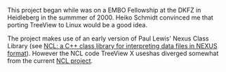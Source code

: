 This project began while was on a EMBO Fellowship at the DKFZ in Heidleberg in the summmer of 2000. Heiko Schmidt convinced me that porting TreeView to Linux would be a good idea.

The project makes use of an early version of Paul Lewis' Nexus Class Library (see [NCL: a C++ class library for interpreting data files in NEXUS format](http://dx.doi.org/10.1093/bioinformatics/btg319)). However the NCL code TreeView X useshas diverged somewhat from the current [NCL project](http://sourceforge.net/projects/ncl/).